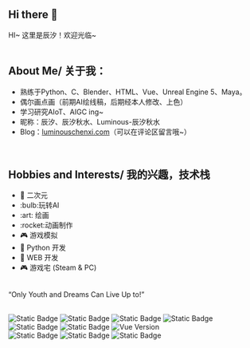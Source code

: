## Hi there 👋

HI~
这里是辰汐！欢迎光临~<br><br>

## About Me/ 关于我：
<ul>
 	<li>熟练于Python、C、Blender、HTML、Vue、Unreal Engine 5、Maya。</li>
 	<li>偶尔画点画（前期AI绘线稿，后期经本人修改、上色）</li>
  <li>学习研究AIoT、AIGC ing~ </li>
 	<li>昵称：辰汐、辰汐秋水、Luminous-辰汐秋水</li>
 	<li>Blog：<a href="https://luminouschenxi.com">luminouschenxi.com</a>（可以在评论区留言哦~）</li>
</ul>
<br>

## Hobbies and Interests/ 我的兴趣，技术栈
<ul>
 	<li>👻 二次元</li>
 	<li>:bulb:玩转AI</li>
  <li>:art: 绘画</li>
 	<li>:rocket:动画制作</li>
 	<li>🎮 游戏模拟</li>
 	<li>🐍 Python 开发</li>
 	<li>🐝 WEB 开发</li>
 	<li>🎮 游戏宅 (Steam &amp; PC)</li>
</ul>
<br>
“Only Youth and Dreams Can Live Up to!”
<br>
<br>

![Static Badge](https://img.shields.io/badge/%E8%BE%B0%E6%B1%90-AI-blue)
![Static Badge](https://img.shields.io/badge/%E8%BE%B0%E6%B1%90-AIGC-blue)
![Static Badge](https://img.shields.io/badge/%E8%BE%B0%E6%B1%90-StableDiffusion-blue)
![Static Badge](https://img.shields.io/badge/%E8%BE%B0%E6%B1%90-Unreal%20Engine-blue)
![Static Badge](https://img.shields.io/badge/%E8%BE%B0%E6%B1%90-Sai-blue)
![Static Badge](https://img.shields.io/badge/%E8%BE%B0%E6%B1%90-Blender-blue)
![Vue Version](https://img.shields.io/badge/Vue-3.0-brightgreen.svg)
<br>
![Static Badge](https://img.shields.io/badge/python-3670A0?style=for-the-badge&amp;logo=python&amp;logoColor=white)
![Static Badge](https://img.shields.io/badge/html5-%23E34F26.svg?style=for-the-badge&amp;logo=html5&amp;logoColor=white)
![Static Badge](https://img.shields.io/badge/css-%231572B6.svg?style=for-the-badge&amp;logo=css3&amp;logoColor=white)


&nbsp;




<!--![Anurag's GitHub stats](https://github-readme-stats.vercel.app/api?username=luminous-ChenXi&show_icons=true&theme=radical)
<br>
[![Top Langs](https://github-readme-stats.vercel.app/api/top-langs/?username=luminous-ChenXi)](https://github.com/luminous-ChenXi/github-readme-stats)
<!--
**luminous-ChenXi/luminous-ChenXi** is a ✨ _special_ ✨ repository because its `README.md` (this file) appears on your GitHub profile.

Here are some ideas to get you started:

- 🔭 I’m currently working on ...
- 🌱 I’m currently learning ....
- 👯 I’m looking to collaborate on ...
- 🤔 I’m looking for help with ...
- 💬 Ask me about ...
- 📫 How to reach me: ...
- 😄 Pronouns: ...
- ⚡ Fun fact: ...
-->
